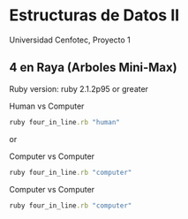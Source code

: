 # Estructuras de Datos II
Universidad Cenfotec, Proyecto 1
## 4 en Raya (Arboles Mini-Max)

Ruby version: ruby 2.1.2p95 or greater

Human vs Computer
```ruby
ruby four_in_line.rb "human"
```
or

Computer vs Computer
```ruby
ruby four_in_line.rb "computer"
```

Computer vs Computer
```ruby
ruby four_in_line.rb "computer"
```